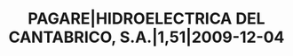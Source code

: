 ---
layout: asset
title: PAGARE|HIDROELECTRICA DEL CANTABRICO, S.A.|1,51|2009-12-04
isin: ES05060253E4
---